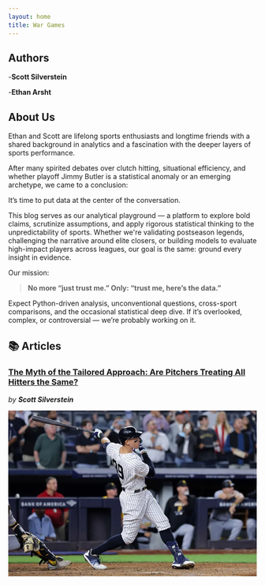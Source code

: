 ```yaml
---
layout: home
title: War Games 
---
```


## Authors 
-**Scott Silverstein** 

-**Ethan Arsht** 

## About Us

Ethan and Scott are lifelong sports enthusiasts and longtime friends with a shared background in analytics and a fascination with the deeper layers of sports performance.

After many spirited debates over clutch hitting, situational efficiency, and whether playoff Jimmy Butler is a statistical anomaly or an emerging archetype, we came to a conclusion:

It’s time to put data at the center of the conversation.

This blog serves as our analytical playground — a platform to explore bold claims, scrutinize assumptions, and apply rigorous statistical thinking to the unpredictability of sports. Whether we're validating postseason legends, challenging the narrative around elite closers, or building models to evaluate high-impact players across leagues, our goal is the same: ground every insight in evidence.

Our mission:

> **No more “just trust me.” Only: “trust me, here’s the data.”**

Expect Python-driven analysis, unconventional questions, cross-sport comparisons, and the occasional statistical deep dive. If it’s overlooked, complex, or controversial — we’re probably working on it.


## 📚 Articles

### [The Myth of the Tailored Approach: Are Pitchers Treating All Hitters the Same?](https://silvesco94.github.io/Myth-of-the-Tailored-Approach/)
*by **Scott Silverstein***

![Image 1](assets/images/1.jpeg)



